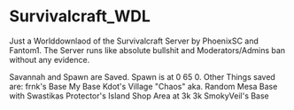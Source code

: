# Survivalcraft_WDL

Just a Worlddownlaod of the Survivalcraft Server by PhoenixSC and Fantom1. The Server runs like absolute bullshit and Moderators/Admins ban without any evidence.

Savannah and Spawn are Saved.
Spawn is at 0 65 0.
Other Things saved are:   frnk's Base
                          My Base
                          Kdot's Village
                          "Chaos" aka. Random Mesa Base with Swastikas
                          Protector's Island
                          Shop Area at 3k 3k
                          SmokyVeil's Base
                          
